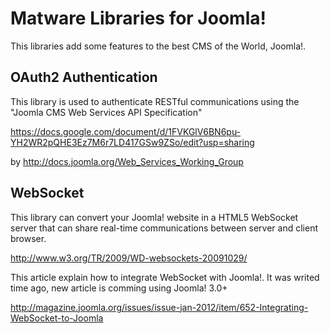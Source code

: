 Matware Libraries for Joomla!
=================

This libraries add some features to the best CMS of the World, Joomla!.

OAuth2 Authentication
---------------------

This library is used to authenticate RESTful communications using the "Joomla CMS Web Services API Specification"

https://docs.google.com/document/d/1FVKGlV6BN6pu-YH2WR2pQHE3Ez7M6r7LD417GSw9ZSo/edit?usp=sharing

by http://docs.joomla.org/Web_Services_Working_Group

WebSocket
---------

This library can convert your Joomla! website in a HTML5 WebSocket server that can share real-time communications between 
server and client browser.

http://www.w3.org/TR/2009/WD-websockets-20091029/

This article explain how to integrate WebSocket with Joomla!. It was writed time ago, new article is comming using Joomla! 3.0+

http://magazine.joomla.org/issues/issue-jan-2012/item/652-Integrating-WebSocket-to-Joomla

